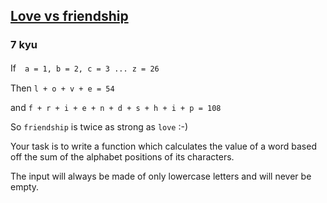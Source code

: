 <h2><a href=https://www.codewars.com/kata/59706036f6e5d1e22d000016/train/javascript target="_blank">Love vs friendship</a></h2><h3>7 kyu</h3><p>If　<code>a = 1, b = 2, c = 3 ... z = 26</code></p><p>Then <code>l + o + v + e = 54</code></p><p>and <code>f + r + i + e + n + d + s + h + i + p = 108</code></p><p>So <code>friendship</code> is twice as strong as <code>love</code> :-)</p><p>Your task is to write a function which calculates the value of a word based off the sum of the alphabet positions of its characters.</p><p>The input will always be made of only lowercase letters and will never be empty.</p>